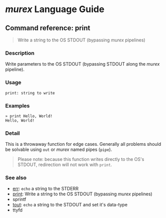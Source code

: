 # _murex_ Language Guide

## Command reference: print

> Write a string to the OS STDOUT (bypassing _murex_ pipelines)

### Description

Write parameters to the OS STDOUT (bypassing STDOUT along the _murex_ pipeline).

### Usage

    print: string to write

### Examples

    » print Hello, World!
    Hello, World!

### Detail

This is a throwaway function for edge cases. Generally all problems should be
solvable using `out` or _murex_ named pipes (`pipe`).

> Please note: because this function writes directly to the OS's STDOUT,
  redirection will not work with `print`.

### See also

* [err](err.md): `echo` a string to the STDERR
* [print](print.md): Write a string to the OS STDOUT (bypassing _murex_ pipelines)
* sprintf
* [tout](tout.md): `echo` a string to the STDOUT and set it's data-type
* ttyfd
